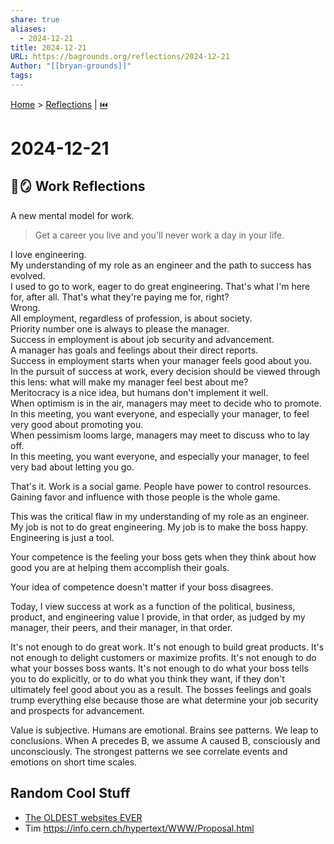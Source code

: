 ```yaml
---
share: true
aliases:
  - 2024-12-21
title: 2024-12-21
URL: https://bagrounds.org/reflections/2024-12-21
Author: "[[bryan-grounds]]"
tags: 
---
```

[Home](../index.md) > [Reflections](./index.md) | [⏮️](./2024-12-16.md)  
# 2024-12-21  
## 💼🪞 Work Reflections  
A new mental model for work.   
  
> Get a career you live and you'll never work a day in your life.  
  
I love engineering.  
My understanding of my role as an engineer and the path to success has evolved.   
I used to go to work, eager to do great engineering. That's what I'm here for, after all. That's what they're paying me for, right?  
Wrong.  
All employment, regardless of profession, is about society.   
Priority number one is always to please the manager.   
Success in employment is about job security and advancement.  
A manager has goals and feelings about their direct reports.  
Success in employment starts when your manager feels good about you.   
In the pursuit of success at work, every decision should be viewed through this lens: what will make my manager feel best about me?  
Meritocracy is a nice idea, but humans don't implement it well.  
When optimism is in the air, managers may meet to decide who to promote.  
In this meeting, you want everyone, and especially your manager, to feel very good about promoting you.  
When pessimism looms large, managers may meet to discuss who to lay off.  
In this meeting, you want everyone, and especially your manager, to feel very bad about letting you go.  
  
That's it. Work is a social game. People have power to control resources. Gaining favor and influence with those people is the whole game.  
  
This was the critical flaw in my understanding of my role as an engineer.  
My job is not to do great engineering. My job is to make the boss happy. Engineering is just a tool.  
  
Your competence is the feeling your boss gets when they think about how good you are at helping them accomplish their goals.  
  
Your idea of competence doesn't matter if your boss disagrees.  
  
Today, I view success at work as a function of the political, business, product, and engineering value I provide, in that order, as judged by my manager, their peers, and their manager, in that order.  
  
It's not enough to do great work. It's not enough to build great products. It's not enough to delight customers or maximize profits. It's not enough to do what your bosses boss wants. It's not enough to do what your boss tells you to do explicitly, or to do what you think they want, if they don't ultimately feel good about you as a result. The bosses feelings and goals trump everything else because those are what determine your job security and prospects for advancement.  
  
Value is subjective. Humans are emotional. Brains see patterns. We leap to conclusions. When A precedes B, we assume A caused B, consciously and unconsciously. The strongest patterns we see correlate events and emotions on short time scales.  
  
## Random Cool Stuff  
- [The OLDEST websites EVER](../../The%20OLDEST%20websites%20EVER.md)  
- Tim  https://info.cern.ch/hypertext/WWW/Proposal.html  
